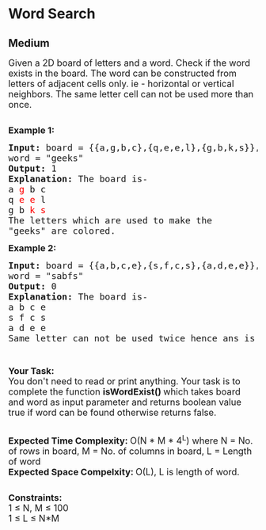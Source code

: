# Word Search
## Medium
<div class="problems_problem_content__Xm_eO"><p><span style="font-size:18px">Given a 2D board of letters and a word. Check if the word exists in the board. The word can be constructed from letters of adjacent cells only. ie - horizontal or vertical neighbors. The same letter cell can not be used more than once.</span><br>
&nbsp;</p>

<p><span style="font-size:18px"><strong>Example 1:</strong></span></p>

<pre><span style="font-size:18px"><strong>Input: </strong>board = {{a,g,b,c},{q,e,e,l},{g,b,k,s}},
word = "geeks"
<strong>Output: </strong>1
<strong>Explanation: </strong>The board is-
a <span style="color: rgb(255, 0, 0); --darkreader-inline-color:#fe2525;" data-darkreader-inline-color="">g</span> b c
q <span style="color: rgb(255, 0, 0); --darkreader-inline-color:#fe2525;" data-darkreader-inline-color="">e</span> <span style="color: rgb(255, 0, 0); --darkreader-inline-color:#fe2525;" data-darkreader-inline-color="">e</span> l
g b <span style="color: rgb(255, 0, 0); --darkreader-inline-color:#fe2525;" data-darkreader-inline-color="">k s
</span></span><span style="font-size:18px">The letters which are used to make the
"geeks" are colored.</span></pre>

<p><span style="font-size:18px"><strong>Example 2:</strong></span></p>

<pre><span style="font-size:18px"><strong>Input: </strong>board = {{a,b,c,e},{s,f,c,s},{a,d,e,e}},
word = "sabfs"
<strong>Output: </strong>0
<strong>Explanation: </strong>The board is-
a b c e
s f c s
a d e e
Same letter can not be used twice hence ans is 0</span>
</pre>

<p>&nbsp;</p>

<p><span style="font-size:18px"><strong>Your Task:</strong><br>
You don't need to read or print anything. Your task is to complete the function&nbsp;<strong>isWordExist()&nbsp;</strong>which takes board and word as input parameter and returns boolean value true if word can be found otherwise returns false.</span><br>
&nbsp;</p>

<p><span style="font-size:18px"><strong>Expected Time Complexity:&nbsp;</strong>O(N * M * 4<sup>L</sup>) where N = No. of rows in board, M = No. of columns in board, L = Length of word<br>
<strong>Expected Space Compelxity:&nbsp;</strong>O(L), L is length of word.</span><br>
&nbsp;</p>

<p><span style="font-size:18px"><strong>Constraints:</strong><br>
1 ≤ N, M ≤ 100<br>
1 ≤ L ≤ N*M</span></p>
</div>